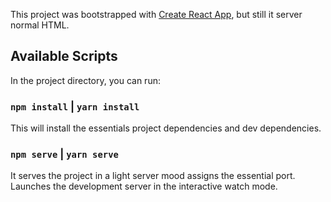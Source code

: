 This project was bootstrapped with [Create React App](https://github.com/facebook/create-react-app), but still it server normal HTML.

## Available Scripts

In the project directory, you can run:

### `npm install` | `yarn install`

This will install the essentials project dependencies and dev dependencies.

### `npm serve` | `yarn serve`

It serves the project in a light server mood assigns the essential port.
Launches the development server in the interactive watch mode.<br>

